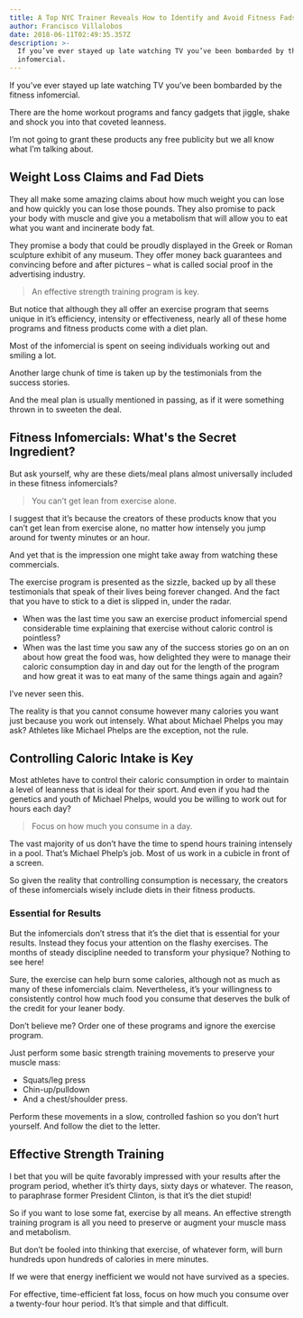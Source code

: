```yaml
---
title: A Top NYC Trainer Reveals How to Identify and Avoid Fitness Fads
author: Francisco Villalobos
date: 2018-06-11T02:49:35.357Z
description: >-
  If you’ve ever stayed up late watching TV you’ve been bombarded by the fitness
  infomercial.
---
```

If you’ve ever stayed up late watching TV you’ve been bombarded by the fitness infomercial. 

There are the home workout programs and fancy gadgets that jiggle, shake and shock you into that coveted leanness.  

I’m not going to grant these products any free publicity but we all know what I’m talking about.

## Weight Loss Claims and Fad Diets

They all make some amazing claims about how much weight you can lose and how quickly you can lose those pounds.  They also promise to pack your body with muscle and give you a metabolism that will allow you to eat what you want and incinerate body fat.  

They promise a body that could be proudly displayed in the Greek or Roman sculpture exhibit of any museum.  They offer money back guarantees and convincing before and after pictures – what is called social proof in the advertising industry.

> An effective strength training program is key.

But notice that although they all offer an exercise program that seems unique in it’s efficiency, intensity or effectiveness, nearly all of these home programs and fitness products come with a diet plan.  

Most of the infomercial is spent on seeing individuals working out and smiling a lot.  

Another large chunk of time is taken up by the testimonials from the success stories.  

And the meal plan is usually mentioned in passing, as if it were something thrown in to sweeten the deal.

## Fitness Infomercials: What's the Secret Ingredient?

But ask yourself, why are these diets/meal plans almost universally included in these fitness infomercials?  

> You can’t get lean from exercise alone.

I suggest that it’s because the creators of these products know that you can’t get lean from exercise alone, no matter how intensely you jump around for twenty minutes or an hour.  

And yet that is the impression one might take away from watching these commercials.  

The exercise program is presented as the sizzle, backed up by all these testimonials that speak of their lives being forever changed.  And the fact that you have to stick to a diet is slipped in, under the radar.

* When was the last time you saw an exercise product infomercial spend considerable time explaining that exercise without caloric control is pointless?  
* When was the last time you saw any of the success stories go on an on about how great the food was, how delighted they were to manage their caloric consumption day in and day out for the length of the program and how great it was to eat many of the same things again and again? 

 I’ve never seen this.

The reality is that you cannot consume however many calories you want just because you work out intensely.  What about Michael Phelps you may ask?  Athletes like Michael Phelps are the exception, not the rule.  

## Controlling Caloric Intake is Key

Most athletes have to control their caloric consumption in order to maintain a level of leanness that is ideal for their sport.  And even if you had the genetics and youth of Michael Phelps, would you be willing to work out for hours each day?  

> Focus on how much you consume in a day.

The vast majority of us don’t have the time to spend hours training intensely in a pool.  That’s Michael Phelp’s job.  Most of us work in a cubicle in front of a screen.

So given the reality that controlling consumption is necessary, the creators of these infomercials wisely include diets in their fitness products.

### Essential for Results

But the infomercials don’t stress that it’s the diet that is essential for your results. Instead they focus your attention on the flashy exercises. The months of steady discipline needed to transform your physique? Nothing to see here!

Sure, the exercise can help burn some calories, although not as much as many of these infomercials claim.  Nevertheless, it’s your willingness to consistently control how much food you consume that deserves the bulk of the credit for your leaner body.

Don’t believe me?  Order one of these programs and ignore the exercise program.  

Just perform some basic strength training movements to preserve your muscle mass: 

* Squats/leg press
* Chin-up/pulldown
* And a chest/shoulder press.  

Perform these movements in a slow, controlled fashion so you don’t hurt yourself.  And follow the diet to the letter.  

## Effective Strength Training

I bet that you will be quite favorably impressed with your results after the program period, whether it’s thirty days, sixty days or whatever. The reason, to paraphrase former President Clinton, is that it’s the diet stupid!

So if you want to lose some fat, exercise by all means. An effective strength training program is all you need to preserve or augment your muscle mass and metabolism.

But don’t be fooled into thinking that exercise, of whatever form, will burn hundreds upon hundreds of calories in mere minutes.  

If we were that energy inefficient we would not have survived as a species.  

For effective, time-efficient fat loss, focus on how much you consume over a twenty-four hour period. It’s that simple and that difficult.

